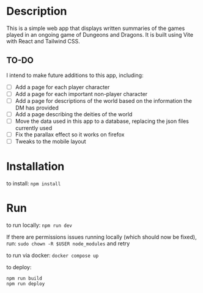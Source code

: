 # Description

This is a simple web app that displays written summaries of the games played in an ongoing game of Dungeons and Dragons. It is built using Vite with React and Tailwind CSS.

## TO-DO
I intend to make future additions to this app, including:
- [ ] Add a page for each player character
- [ ] Add a page for each important non-player character
- [ ] Add a page for descriptions of the world based on the information the DM has provided
- [ ] Add a page describing the deities of the world
- [ ] Move the data used in this app to a database, replacing the json files currently used
- [ ] Fix the parallax effect so it works on firefox
- [ ] Tweaks to the mobile layout

# Installation

to install:
`npm install`

# Run

to run locally:
`npm run dev`

If there are permissions issues running locally (which should now be fixed), run:
`sudo chown -R $USER node_modules`
and retry

to run via docker:
`docker compose up`

to deploy:
```
npm run build
npm run deploy
```


